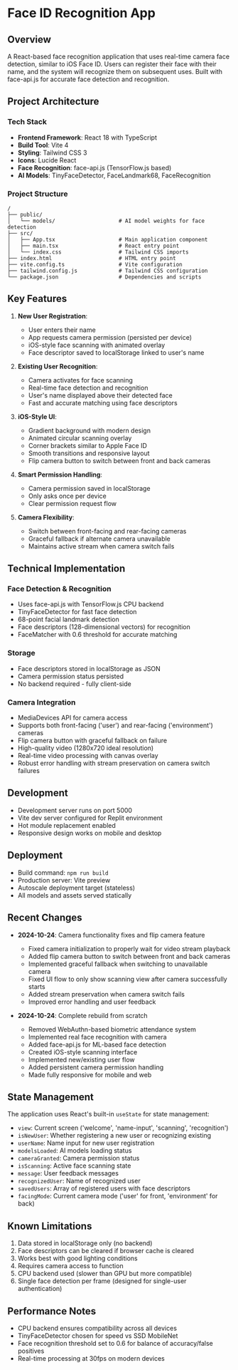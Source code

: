 # Face ID Recognition App

## Overview
A React-based face recognition application that uses real-time camera face detection, similar to iOS Face ID. Users can register their face with their name, and the system will recognize them on subsequent uses. Built with face-api.js for accurate face detection and recognition.

## Project Architecture

### Tech Stack
- **Frontend Framework**: React 18 with TypeScript
- **Build Tool**: Vite 4
- **Styling**: Tailwind CSS 3
- **Icons**: Lucide React
- **Face Recognition**: face-api.js (TensorFlow.js based)
- **AI Models**: TinyFaceDetector, FaceLandmark68, FaceRecognition

### Project Structure
```
/
├── public/
│   └── models/                    # AI model weights for face detection
├── src/
│   ├── App.tsx                    # Main application component
│   ├── main.tsx                   # React entry point
│   └── index.css                  # Tailwind CSS imports
├── index.html                     # HTML entry point
├── vite.config.ts                 # Vite configuration
├── tailwind.config.js             # Tailwind CSS configuration
└── package.json                   # Dependencies and scripts
```

## Key Features
1. **New User Registration**: 
   - User enters their name
   - App requests camera permission (persisted per device)
   - iOS-style face scanning with animated overlay
   - Face descriptor saved to localStorage linked to user's name

2. **Existing User Recognition**:
   - Camera activates for face scanning
   - Real-time face detection and recognition
   - User's name displayed above their detected face
   - Fast and accurate matching using face descriptors

3. **iOS-Style UI**:
   - Gradient background with modern design
   - Animated circular scanning overlay
   - Corner brackets similar to Apple Face ID
   - Smooth transitions and responsive layout
   - Flip camera button to switch between front and back cameras

4. **Smart Permission Handling**:
   - Camera permission saved in localStorage
   - Only asks once per device
   - Clear permission request flow

5. **Camera Flexibility**:
   - Switch between front-facing and rear-facing cameras
   - Graceful fallback if alternate camera unavailable
   - Maintains active stream when camera switch fails

## Technical Implementation

### Face Detection & Recognition
- Uses face-api.js with TensorFlow.js CPU backend
- TinyFaceDetector for fast face detection
- 68-point facial landmark detection
- Face descriptors (128-dimensional vectors) for recognition
- FaceMatcher with 0.6 threshold for accurate matching

### Storage
- Face descriptors stored in localStorage as JSON
- Camera permission status persisted
- No backend required - fully client-side

### Camera Integration
- MediaDevices API for camera access
- Supports both front-facing ('user') and rear-facing ('environment') cameras
- Flip camera button with graceful fallback on failure
- High-quality video (1280x720 ideal resolution)
- Real-time video processing with canvas overlay
- Robust error handling with stream preservation on camera switch failures

## Development
- Development server runs on port 5000
- Vite dev server configured for Replit environment
- Hot module replacement enabled
- Responsive design works on mobile and desktop

## Deployment
- Build command: `npm run build`
- Production server: Vite preview
- Autoscale deployment target (stateless)
- All models and assets served statically

## Recent Changes
- **2024-10-24**: Camera functionality fixes and flip camera feature
  - Fixed camera initialization to properly wait for video stream playback
  - Added flip camera button to switch between front and back cameras
  - Implemented graceful fallback when switching to unavailable camera
  - Fixed UI flow to only show scanning view after camera successfully starts
  - Added stream preservation when camera switch fails
  - Improved error handling and user feedback

- **2024-10-24**: Complete rebuild from scratch
  - Removed WebAuthn-based biometric attendance system
  - Implemented real face recognition with camera
  - Added face-api.js for ML-based face detection
  - Created iOS-style scanning interface
  - Implemented new/existing user flow
  - Added persistent camera permission handling
  - Made fully responsive for mobile and web

## State Management
The application uses React's built-in `useState` for state management:
- `view`: Current screen ('welcome', 'name-input', 'scanning', 'recognition')
- `isNewUser`: Whether registering a new user or recognizing existing
- `userName`: Name input for new user registration
- `modelsLoaded`: AI models loading status
- `cameraGranted`: Camera permission status
- `isScanning`: Active face scanning state
- `message`: User feedback messages
- `recognizedUser`: Name of recognized user
- `savedUsers`: Array of registered users with face descriptors
- `facingMode`: Current camera mode ('user' for front, 'environment' for back)

## Known Limitations
1. Data stored in localStorage only (no backend)
2. Face descriptors can be cleared if browser cache is cleared
3. Works best with good lighting conditions
4. Requires camera access to function
5. CPU backend used (slower than GPU but more compatible)
6. Single face detection per frame (designed for single-user authentication)

## Performance Notes
- CPU backend ensures compatibility across all devices
- TinyFaceDetector chosen for speed vs SSD MobileNet
- Face recognition threshold set to 0.6 for balance of accuracy/false positives
- Real-time processing at 30fps on modern devices
